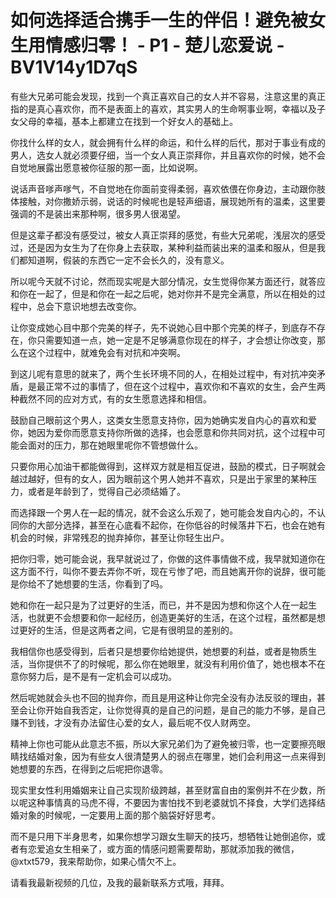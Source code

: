 # 如何选择适合携手一生的伴侣！避免被女生用情感归零！ - P1 - 楚儿恋爱说 - BV1V14y1D7qS

有些大兄弟可能会发现，找到一个真正喜欢自己的女人并不容易，注意这里的真正指的是真心喜欢你，而不是表面上的喜欢，其实男人的生命啊事业啊，幸福以及子女父母的幸福，基本上都建立在找到一个好女人的基础上。

你找什么样的女人，就会拥有什么样的命运，和什么样的后代，那对于事业有成的男人，选女人就必须要仔细，当一个女人真正崇拜你，并且喜欢你的时候，她不会自觉地展露出愿意被你征服的那一面，比如说啊。

说话声音嗲声嗲气，不自觉地在你面前变得柔弱，喜欢依偎在你身边，主动跟你肢体接触，对你撒娇示弱，说话的时候呢也是轻声细语，展现她所有的温柔，这里要强调的不是装出来那种啊，很多男人很渴望。

但是这辈子都没有感受过，被女人真正崇拜的感觉，有些大兄弟呢，浅层次的感受过，还是因为女生为了在你身上去获取，某种利益而装出来的温柔和服从，但是我们都知道啊，假装的东西它一定不会长久的，没有意义。

所以呢今天就不讨论，然而现实呢是大部分情况，女生觉得你某方面还行，就答应和你在一起了，但是和你在一起之后呢，她对你并不是完全满意，所以在相处的过程中，总会下意识地想去改变你。

让你变成她心目中那个完美的样子，先不说她心目中那个完美的样子，到底存不存在，你只需要知道一点，她一定是不足够满意你现在的样子，才会想让你改变，那么在这个过程中，就难免会有对抗和冲突啊。

到这儿呢有意思的就来了，两个生长环境不同的人，在相处过程中，有对抗冲突矛盾，是最正常不过的事情了，但在这个过程中，喜欢你和不喜欢的女生，会产生两种截然不同的应对方式，有的女生愿意选择和相信。

鼓励自己眼前这个男人，这类女生愿意支持你，因为她确实发自内心的喜欢和爱你，她因为爱你而愿意支持你所做的选择，也会愿意和你共同对抗，这个过程中可能会面对的压力，那在她眼里呢你不管想做什么。

只要你用心加油干都能做得到，这样双方就是相互促进，鼓励的模式，日子啊就会越过越好，但有的女人，因为眼前这个男人她并不喜欢，只是出于家里的某种压力，或者是年龄到了，觉得自己必须结婚了。

而选择跟一个男人在一起的情况，就不会这么乐观了，她可能会发自内心的，不认同你的大部分选择，甚至在心底看不起你，在你低谷的时候落井下石，也会在她有机会的时候，非常残忍的抛弃掉你，甚至让你轻生出户。

把你归零，她可能会说，我早就说过了，你做的这件事情做不成，我早就知道你在这方面不行，叫你不要去弄你不听，现在亏惨了吧，而且她离开你的说辞，很可能是你给不了她想要的生活，你看到了吗。

她和你在一起只是为了过更好的生活，而已，并不是因为想和你这个人在一起生活，也就更不会想要和你一起经历，创造更美好的生活，在这个过程，虽然都是想过更好的生活，但是这两者之间，它是有很明显的差别的。

我相信你也感受得到，后者只是想要你给她提供，她想要的利益，或者是物质生活，当你提供不了的时候呢，那么你在她眼里，就没有利用价值了，她也根本不在意你努力后，是不是有一定机会可以成功。

然后呢她就会头也不回的抛弃你，而且是用这种让你完全没有办法反驳的理由，甚至会让你开始自我否定，让你觉得真的是自己的问题，是自己的能力不够，是自己赚不到钱，才没有办法留住心爱的女人，最后呢不仅人财两空。

精神上你也可能从此意志不振，所以大家兄弟们为了避免被归零，也一定要擦亮眼睛找结婚对象，因为有些女人很清楚男人的弱点在哪里，她们会利用这一点来得到她想要的东西，在得到之后呢把你退零。

现实里女性利用婚姻来让自己实现阶级跨越，甚至财富自由的案例并不在少数，所以呢这种事情真的马虎不得，不要因为害怕找不到老婆就饥不择食，大学们选择结婚对象的时候呢，一定要用上面的那个脑袋好好思考。

而不是只用下半身思考，如果你想学习跟女生聊天的技巧，想牺牲让她倒追你，或者有恋爱追女生相亲了，或方面的情感问题需要帮助，那就添加我的微信，@xtxt579，我来帮助你，如果心情欠不上。

请看我最新视频的几位，及我的最新联系方式哦，拜拜。